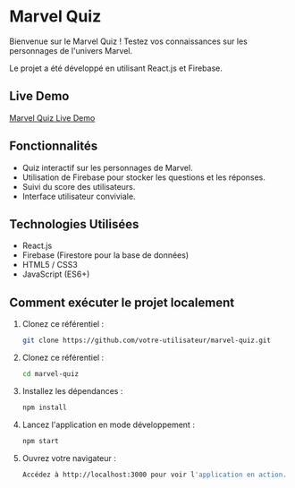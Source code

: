 # Marvel Quiz

Bienvenue sur le Marvel Quiz ! Testez vos connaissances sur les personnages de l'univers Marvel.

Le projet a été développé en utilisant React.js et Firebase.

## Live Demo

[Marvel Quiz Live Demo](https://marvel-quiz-89272.web.app/)

## Fonctionnalités

- Quiz interactif sur les personnages de Marvel.
- Utilisation de Firebase pour stocker les questions et les réponses.
- Suivi du score des utilisateurs.
- Interface utilisateur conviviale.

## Technologies Utilisées

- React.js
- Firebase (Firestore pour la base de données)
- HTML5 / CSS3
- JavaScript (ES6+)

## Comment exécuter le projet localement

1. Clonez ce référentiel :
   
   ```bash
   git clone https://github.com/votre-utilisateur/marvel-quiz.git
3. Clonez ce référentiel :
   
    ```bash
    cd marvel-quiz

4. Installez les dépendances :
   
   ```bash
   npm install

6. Lancez l'application en mode développement :

     ```bash
   npm start
8. Ouvrez votre navigateur :
   
      ```bash
      Accédez à http://localhost:3000 pour voir l'application en action.
